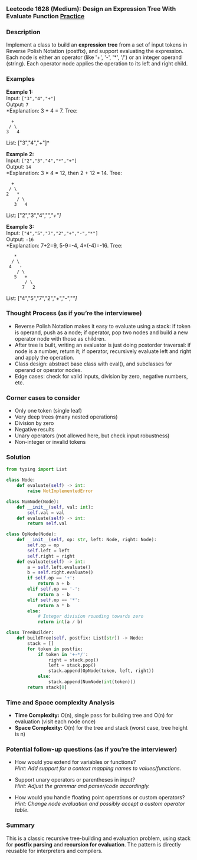 ### Leetcode 1628 (Medium): Design an Expression Tree With Evaluate Function [Practice](https://leetcode.com/problems/design-an-expression-tree-with-evaluate-function)

### Description  
Implement a class to build an **expression tree** from a set of input tokens in Reverse Polish Notation (postfix), and support evaluating the expression. Each node is either an operator (like '+', '-', '*', '/') or an integer operand (string). Each operator node applies the operation to its left and right child.

### Examples  

**Example 1:**  
Input: `["3","4","+"]`  
Output: `7`  
*Explanation: 3 + 4 = 7. Tree:  
```
  +
 / \
3   4
```
List: ["3","4","+"]*

**Example 2:**  
Input: `["2","3","4","*","+"]`  
Output: `14`  
*Explanation: 3 × 4 = 12, then 2 + 12 = 14. Tree:  
```
  +
 / \
2   *
    / \
   3   4
```
List: ["2","3","4","*","+"]*

**Example 3:**  
Input: `["4","5","7","2","+","-","*"]`  
Output: `-16`  
*Explanation: 7+2=9, 5-9=-4, 4×(-4)=-16. Tree:
```
   *
  / \
 4   -
    / \
   5   +
       / \
      7   2
```
List: ["4","5","7","2","+","-","*"]*

### Thought Process (as if you’re the interviewee)  
- Reverse Polish Notation makes it easy to evaluate using a stack: if token is operand, push as a node; if operator, pop two nodes and build a new operator node with those as children.
- After tree is built, writing an evaluator is just doing postorder traversal: if node is a number, return it; if operator, recursively evaluate left and right and apply the operation.
- Class design: abstract base class with eval(), and subclasses for operand or operator nodes.
- Edge cases: check for valid inputs, division by zero, negative numbers, etc.

### Corner cases to consider  
- Only one token (single leaf)
- Very deep trees (many nested operations)
- Division by zero
- Negative results
- Unary operators (not allowed here, but check input robustness)
- Non-integer or invalid tokens

### Solution

```python
from typing import List

class Node:
    def evaluate(self) -> int:
        raise NotImplementedError

class NumNode(Node):
    def __init__(self, val: int):
        self.val = val
    def evaluate(self) -> int:
        return self.val

class OpNode(Node):
    def __init__(self, op: str, left: Node, right: Node):
        self.op = op
        self.left = left
        self.right = right
    def evaluate(self) -> int:
        a = self.left.evaluate()
        b = self.right.evaluate()
        if self.op == '+':
            return a + b
        elif self.op == '-':
            return a - b
        elif self.op == '*':
            return a * b
        else:
            # Integer division rounding towards zero
            return int(a / b)

class TreeBuilder:
    def buildTree(self, postfix: List[str]) -> Node:
        stack = []
        for token in postfix:
            if token in '+-*/':
                right = stack.pop()
                left = stack.pop()
                stack.append(OpNode(token, left, right))
            else:
                stack.append(NumNode(int(token)))
        return stack[0]
```

### Time and Space complexity Analysis  
- **Time Complexity:** O(n), single pass for building tree and O(n) for evaluation (visit each node once)
- **Space Complexity:** O(n) for the tree and stack (worst case, tree height is n)

### Potential follow-up questions (as if you’re the interviewer)  
- How would you extend for variables or functions?  
  *Hint: Add support for a context mapping names to values/functions.*

- Support unary operators or parentheses in input?  
  *Hint: Adjust the grammar and parser/code accordingly.*

- How would you handle floating point operations or custom operators?  
  *Hint: Change node evaluation and possibly accept a custom operator table.*

### Summary
This is a classic recursive tree-building and evaluation problem, using stack for **postfix parsing** and **recursion for evaluation**. The pattern is directly reusable for interpreters and compilers.